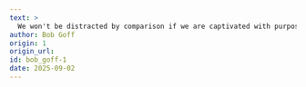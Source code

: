 ```yaml
---
text: >
  We won't be distracted by comparison if we are captivated with purpose.
author: Bob Goff
origin: 1
origin_url:
id: bob_goff-1
date: 2025-09-02 
---
```

